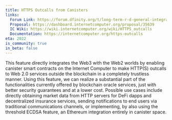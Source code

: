 ```yaml
---
title: HTTPS Outcalls from Canisters
links:
  Forum Link: https://forum.dfinity.org/t/long-term-r-d-general-integration-proposal/9383
  Proposal: https://dashboard.internetcomputer.org/proposal/35639
  IC Wiki: https://wiki.internetcomputer.org/wiki/HTTPS_outcalls
  Documentation: https://internetcomputer.org/https-outcalls
eta: 2022
is_community: true
in_beta: false
---
```


This feature directly integrates the Web3 with the Web2 worlds by enabling canister smart contracts on the Internet Computer to make HTTP(S) outcalls to Web 2.0 services outside the blockchain in a completely trustless manner. Using this feature, we can realize a substantial part of the functionalities currently offered by blockchain oracle services, just with better security guarantees and at a lower cost. Possible use cases include directly obtaining market data from HTTP servers for DeFi dapps and decentralized insurance services, sending notifications to end users via traditional communications channels, or implementing, by also using the threshold ECDSA feature, an Ethereum integration entirely in canister space.
